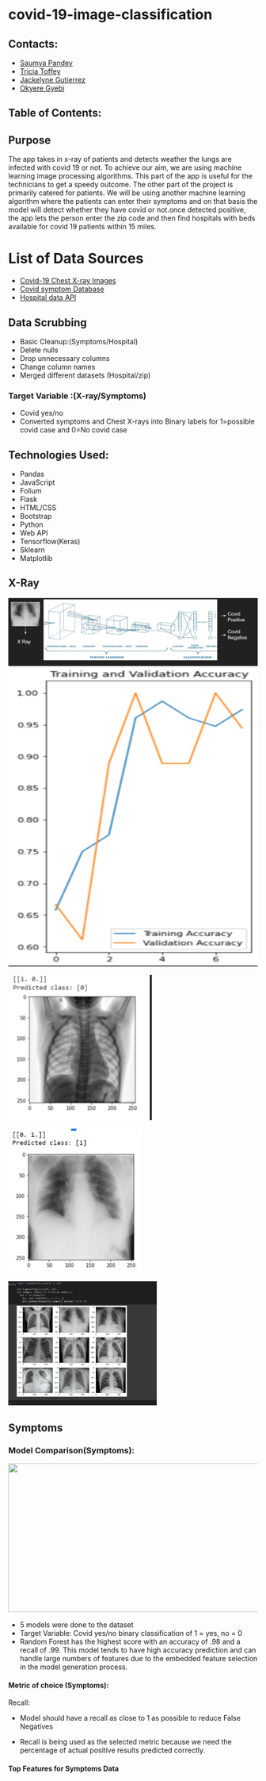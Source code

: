 # covid-19-image-classification



## Contacts:

- [Saumya Pandey](https://github.com/saumya-datascience)
- [Tricia Toffey](https://github.com/ttoffey)
- [Jackelyne Gutierrez](https://github.com//Jackelyneg)
- [Okyere Gyebi](https://github.com/Okyere82)

## Table of Contents:



## Purpose
The app takes in x-ray of patients and detects weather the lungs are infected with covid 19 or not. To achieve our aim, we are using machine learning image processing algorithms. This part of the app is useful for the technicians to get a speedy outcome. The other part of the project is primarily catered for patients. We will be using another machine learning algorithm where  the patients can enter their symptoms and on that basis the model will detect whether they have covid or not.once detected positive, the  app
lets the person enter the zip code and then find hospitals with beds available for covid 19 patients within 15 miles.
 

# List of Data Sources
- [Covid-19 Chest X-ray Images](https://www.kaggle.com/debajyoti1/covid19-classification-x-ray/data) 
- [Covid symptom Database](https://www.kaggle.com/saumya5679/covid-19-prediction-97-eda?select=Covid+Dataset.csv)
- [Hospital data API](https://protect-public.hhs.gov/pages/hospital-utilization)

## Data Scrubbing
- Basic Cleanup:(Symptoms/Hospital)
- Delete nulls
- Drop unnecessary columns 
- Change column names
- Merged different datasets (Hospital/zip)


### Target Variable :(X-ray/Symptoms)
- Covid yes/no
- Converted symptoms and Chest X-rays into Binary labels for 1=possible covid case and 0=No covid case



## Technologies Used:
- Pandas
- JavaScript
- Folium
- Flask
- HTML/CSS
- Bootstrap
- Python
- Web API
- Tensorflow(Keras)
- Sklearn
- Matplotlib

## X-Ray 

![Network](https://github.com/Jackelyneg/covid-19-image-classification/blob/main/Images/network.PNG)
![val](https://github.com/Jackelyneg/covid-19-image-classification/blob/main/Images/train-val.PNG)

![class 1](https://github.com/Jackelyneg/covid-19-image-classification/blob/main/Images/class%200.PNG)

![class 0](https://github.com/Jackelyneg/covid-19-image-classification/blob/main/Images/class%201.PNG)

<img src="https://github.com/Jackelyneg/covid-19-image-classification/blob/main/Images/xray%20graph.png" width="300" height="250">





## Symptoms

### Model Comparison(Symptoms):
<img src="https://user-images.githubusercontent.com/81592631/134608547-3a4eee18-01da-4246-9dc1-799f2c01f316.png" width="600" height="300">

- 5 models were done to the dataset
- Target Variable: Covid yes/no binary classification of 1 = yes, no = 0
- Random Forest has the highest score with an accuracy of .98 and a recall of .99. This model tends to have high accuracy prediction and can handle large numbers of features due to the embedded feature selection in the model generation process.



#### Metric of choice (Symptoms):
Recall:
- Model should have a recall as close to 1 as possible to reduce False Negatives

- Recall is being used as the selected metric because we need the percentage of actual positive results predicted correctly.

#### Top Features for Symptoms Data



























